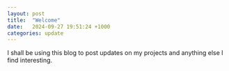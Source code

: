 ```yaml
---
layout: post
title:  "Welcome"
date:   2024-09-27 19:51:24 +1000
categories: update
---
```

I shall be using this blog to post updates on my projects and anything else I find interesting.